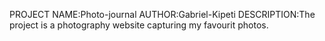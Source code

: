 PROJECT NAME:Photo-journal
AUTHOR:Gabriel-Kipeti
DESCRIPTION:The project is a photography website capturing my favourit photos.
